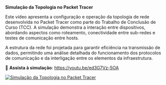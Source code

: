 **Simulação da Topologia no Packet Tracer**

Este vídeo apresenta a configuração e operação da topologia de rede desenvolvida no 
Packet Tracer como parte do Trabalho de Conclusão de Curso (TCC).
A simulação demonstra a interação entre dispositivos, abordando aspectos como roteamento, 
conectividade entre sub-redes e testes de comunicação entre hosts.

A estrutura da rede foi projetada para garantir eficiência na transmissão de dados, 
permitindo uma análise detalhada do funcionamento dos protocolos de comunicação e
da interligação entre os elementos da infraestrutura.

🎥 **Assista à simulação**: https://youtu.be/ed3G7Vz-5OA

[![Simulação da Topologia no Packet Tracer](https://img.youtube.com/vi/ed3G7Vz-5OA/0.jpg)](https://youtu.be/ed3G7Vz-5OA)

